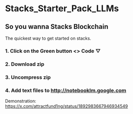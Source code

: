 # Stacks_Starter_Pack_LLMs
## So you wanna Stacks Blockchain

The quickest way to get started on stacks.

### 1. Click on the Green button <> Code ▽
### 2. Download zip
### 3. Uncompress zip
### 4. Add text files to http://notebooklm.google.com

Demonstration: https://x.com/attractfund1ng/status/1892983667946934549 
